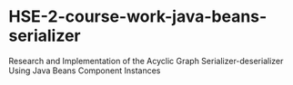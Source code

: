 # HSE-2-course-work-java-beans-serializer
Research and Implementation of the Acyclic Graph Serializer-deserializer Using Java Beans Component Instances
